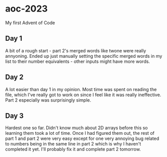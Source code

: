 # aoc-2023
My first Advent of Code

## Day 1
A bit of a rough start - part 2's merged words like twone were really annyoning. Ended up just manually setting the specific merged words in my list to their number equivalents - other inputs might have more words.

## Day 2
A lot easier than day 1 in my opinion. Most time was spent on reading the file, which I've really got to work on since I feel like it was really ineffective. Part 2 especially was surprisingly simple.

## Day 3
Hardest one so far. Didn't know much about 2D arrays before this so learning them took a lot of time. Once I had figured them out, the rest of part 1 and part 2 were very easy except for one very annoying bug related to numbers being in the same line in part 2 which is why I haven't completed it yet. I'll probably fix it and complete part 2 tomorrow.
